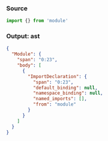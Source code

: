 ### Source
```js source:module
import {} from 'module'
```

### Output: ast
```json
{
  "Module": {
    "span": "0:23",
    "body": [
      {
        "ImportDeclaration": {
          "span": "0:23",
          "default_binding": null,
          "namespace_binding": null,
          "named_imports": [],
          "from": "module"
        }
      }
    ]
  }
}
```
